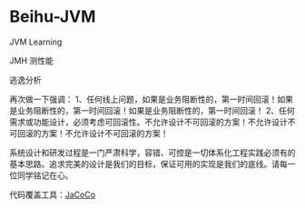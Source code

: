 # Beihu-JVM
JVM Learning



 JMH 测性能



逃逸分析





再次做一下强调：
1、任何线上问题，如果是业务阻断性的，第一时间回滚！如果是业务阻断性的，第一时间回滚！如果是业务阻断性的，第一时间回滚！
2、任何需求或功能设计，必须考虑可回滚性。不允许设计不可回滚的方案！不允许设计不可回滚的方案！不允许设计不可回滚的方案！



系统设计和研发过程是一门严肃科学，容错、可控是一切体系化工程实践必须有的基本思路。追求完美的设计是我们的目标，保证可用的实现是我们的底线。请每一位同学铭记在心。



代码覆盖工具：[JaCoCo](https://www.jacoco.org/jacoco/)